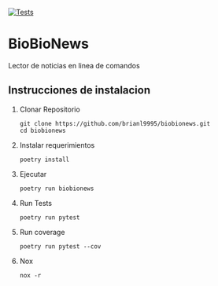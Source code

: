 [![Tests](https://github.com/brianl9995/biobionews/workflows/Tests/badge.svg)](https://github.com/brianl9995/biobionews/actions?workflow=Tests)

BioBioNews
==========

Lector de noticias en linea de comandos

## Instrucciones de instalacion

1. Clonar Repositorio

    ```
    git clone https://github.com/brianl9995/biobionews.git
    cd biobionews
    ```

2. Instalar requerimientos

    ```
    poetry install
    ```

3. Ejecutar

    ```
    poetry run biobionews
    ```

4. Run Tests

    ```
    poetry run pytest
    ```

5. Run coverage

    ```
    poetry run pytest --cov
    ```

6. Nox

    ```
    nox -r
    ```
